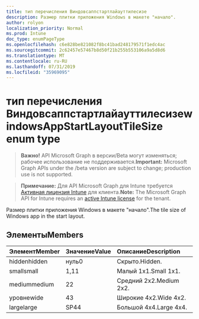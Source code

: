 ```yaml
---
title: тип перечисления Виндовсаппстартлайауттилесизе
description: Размер плитки приложения Windows в макете "начало".
author: rolyon
localization_priority: Normal
ms.prod: Intune
doc_type: enumPageType
ms.openlocfilehash: c6e828be821082f8bc41bad248179571f1edc4ac
ms.sourcegitcommit: 2c62457e57467b8d50f21b255b553106a9a5d8d6
ms.translationtype: MT
ms.contentlocale: ru-RU
ms.lasthandoff: 07/31/2019
ms.locfileid: "35969095"
---
```

# <a name="windowsappstartlayouttilesize-enum-type"></a><span data-ttu-id="0ea28-103">тип перечисления Виндовсаппстартлайауттилесизе</span><span class="sxs-lookup"><span data-stu-id="0ea28-103">windowsAppStartLayoutTileSize enum type</span></span>

> <span data-ttu-id="0ea28-104">**Важно!** API Microsoft Graph в версии/Beta могут изменяться; рабочее использование не поддерживается.</span><span class="sxs-lookup"><span data-stu-id="0ea28-104">**Important:** Microsoft Graph APIs under the /beta version are subject to change; production use is not supported.</span></span>

> <span data-ttu-id="0ea28-105">**Примечание:** Для API Microsoft Graph для Intune требуется [Активная лицензия Intune](https://go.microsoft.com/fwlink/?linkid=839381) для клиента.</span><span class="sxs-lookup"><span data-stu-id="0ea28-105">**Note:** The Microsoft Graph API for Intune requires an [active Intune license](https://go.microsoft.com/fwlink/?linkid=839381) for the tenant.</span></span>

<span data-ttu-id="0ea28-106">Размер плитки приложения Windows в макете "начало".</span><span class="sxs-lookup"><span data-stu-id="0ea28-106">The tile size of Windows app in the start layout.</span></span>

## <a name="members"></a><span data-ttu-id="0ea28-107">Элементы</span><span class="sxs-lookup"><span data-stu-id="0ea28-107">Members</span></span>
|<span data-ttu-id="0ea28-108">Элемент</span><span class="sxs-lookup"><span data-stu-id="0ea28-108">Member</span></span>|<span data-ttu-id="0ea28-109">Значение</span><span class="sxs-lookup"><span data-stu-id="0ea28-109">Value</span></span>|<span data-ttu-id="0ea28-110">Описание</span><span class="sxs-lookup"><span data-stu-id="0ea28-110">Description</span></span>|
|:---|:---|:---|
|<span data-ttu-id="0ea28-111">hidden</span><span class="sxs-lookup"><span data-stu-id="0ea28-111">hidden</span></span>|<span data-ttu-id="0ea28-112">нуль</span><span class="sxs-lookup"><span data-stu-id="0ea28-112">0</span></span>|<span data-ttu-id="0ea28-113">Скрыто.</span><span class="sxs-lookup"><span data-stu-id="0ea28-113">Hidden.</span></span>|
|<span data-ttu-id="0ea28-114">small</span><span class="sxs-lookup"><span data-stu-id="0ea28-114">small</span></span>|<span data-ttu-id="0ea28-115">1,1</span><span class="sxs-lookup"><span data-stu-id="0ea28-115">1</span></span>|<span data-ttu-id="0ea28-116">Малый 1x1.</span><span class="sxs-lookup"><span data-stu-id="0ea28-116">Small 1x1.</span></span>|
|<span data-ttu-id="0ea28-117">medium</span><span class="sxs-lookup"><span data-stu-id="0ea28-117">medium</span></span>|<span data-ttu-id="0ea28-118">2</span><span class="sxs-lookup"><span data-stu-id="0ea28-118">2</span></span>|<span data-ttu-id="0ea28-119">Средний 2x2.</span><span class="sxs-lookup"><span data-stu-id="0ea28-119">Medium 2x2.</span></span>|
|<span data-ttu-id="0ea28-120">уровне</span><span class="sxs-lookup"><span data-stu-id="0ea28-120">wide</span></span>|<span data-ttu-id="0ea28-121">4</span><span class="sxs-lookup"><span data-stu-id="0ea28-121">3</span></span>|<span data-ttu-id="0ea28-122">Широкие 4x2.</span><span class="sxs-lookup"><span data-stu-id="0ea28-122">Wide 4x2.</span></span>|
|<span data-ttu-id="0ea28-123">large</span><span class="sxs-lookup"><span data-stu-id="0ea28-123">large</span></span>|<span data-ttu-id="0ea28-124">SP4</span><span class="sxs-lookup"><span data-stu-id="0ea28-124">4</span></span>|<span data-ttu-id="0ea28-125">Большой 4x4.</span><span class="sxs-lookup"><span data-stu-id="0ea28-125">Large 4x4.</span></span>|





